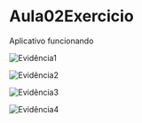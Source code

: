 # Aula02Exercicio

Aplicativo funcionando

![Evidência1](https://github.com/saulocastillos/Aula02Exercicio/blob/master/Screenshot_20201126-230124.png?raw=true)

![Evidência2](https://github.com/saulocastillos/Aula02Exercicio/blob/master/Screenshot_20201126-230124.png?raw=true)

![Evidência3](https://github.com/saulocastillos/Aula02Exercicio/blob/master/Screenshot_20201126-230124.png?raw=true)

![Evidência4](https://github.com/saulocastillos/Aula02Exercicio/blob/master/Screenshot_20201126-230200.png?raw=true)

